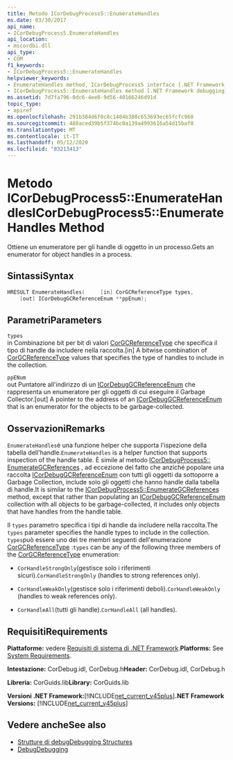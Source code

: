 ```yaml
---
title: Metodo ICorDebugProcess5::EnumerateHandles
ms.date: 03/30/2017
api_name:
- ICorDebugProcess5.EnumerateHandles
api_location:
- mscordbi.dll
api_type:
- COM
f1_keywords:
- ICorDebugProcess5::EnumerateHandles
helpviewer_keywords:
- EnumerateHandles method, ICorDebugProcess5 interface [.NET Framework debugging]
- ICorDebugProcess5::EnumerateHandles method [.NET Framework debugging]
ms.assetid: 7d7fa796-0dc6-4ee8-9d56-40166246d91d
topic_type:
- apiref
ms.openlocfilehash: 291b384d6f0c8c1404b380c653693ec65fcfc960
ms.sourcegitcommit: 488aced39b5f374bc0a139a4993616a54d15baf0
ms.translationtype: MT
ms.contentlocale: it-IT
ms.lasthandoff: 05/12/2020
ms.locfileid: "83213413"
---
```

# <a name="icordebugprocess5enumeratehandles-method"></a><span data-ttu-id="4348b-102">Metodo ICorDebugProcess5::EnumerateHandles</span><span class="sxs-lookup"><span data-stu-id="4348b-102">ICorDebugProcess5::EnumerateHandles Method</span></span>
<span data-ttu-id="4348b-103">Ottiene un enumeratore per gli handle di oggetto in un processo.</span><span class="sxs-lookup"><span data-stu-id="4348b-103">Gets an enumerator for object handles in a process.</span></span>  
  
## <a name="syntax"></a><span data-ttu-id="4348b-104">Sintassi</span><span class="sxs-lookup"><span data-stu-id="4348b-104">Syntax</span></span>  
  
```cpp  
HRESULT EnumerateHandles(     [in] CorGCReferenceType types,  
    [out] ICorDebugGCReferenceEnum **ppEnum);  
```  
  
## <a name="parameters"></a><span data-ttu-id="4348b-105">Parametri</span><span class="sxs-lookup"><span data-stu-id="4348b-105">Parameters</span></span>  
 `types`  
 <span data-ttu-id="4348b-106">in Combinazione bit per bit di valori [CorGCReferenceType](corgcreferencetype-enumeration.md) che specifica il tipo di handle da includere nella raccolta.</span><span class="sxs-lookup"><span data-stu-id="4348b-106">[in] A bitwise combination of [CorGCReferenceType](corgcreferencetype-enumeration.md) values that specifies the type of handles to include in the collection.</span></span>  
  
 `ppENum`  
 <span data-ttu-id="4348b-107">out Puntatore all'indirizzo di un [ICorDebugGCReferenceEnum](icordebuggcreferenceenum-interface.md) che rappresenta un enumeratore per gli oggetti di cui eseguire il Garbage Collector.</span><span class="sxs-lookup"><span data-stu-id="4348b-107">[out] A pointer to the address of an [ICorDebugGCReferenceEnum](icordebuggcreferenceenum-interface.md) that is an enumerator for the objects to be garbage-collected.</span></span>  
  
## <a name="remarks"></a><span data-ttu-id="4348b-108">Osservazioni</span><span class="sxs-lookup"><span data-stu-id="4348b-108">Remarks</span></span>  
 <span data-ttu-id="4348b-109">`EnumerateHandles`è una funzione helper che supporta l'ispezione della tabella dell'handle.</span><span class="sxs-lookup"><span data-stu-id="4348b-109">`EnumerateHandles` is a helper function that supports inspection of the handle table.</span></span> <span data-ttu-id="4348b-110">È simile al metodo [ICorDebugProcess5:: EnumerateGCReferences](icordebugprocess5-enumerategcreferences-method.md) , ad eccezione del fatto che anziché popolare una raccolta [ICorDebugGCReferenceEnum](icordebuggcreferenceenum-interface.md) con tutti gli oggetti da sottoporre a Garbage Collection, include solo gli oggetti che hanno handle dalla tabella di handle.</span><span class="sxs-lookup"><span data-stu-id="4348b-110">It is similar to the [ICorDebugProcess5::EnumerateGCReferences](icordebugprocess5-enumerategcreferences-method.md) method, except that rather than populating an [ICorDebugGCReferenceEnum](icordebuggcreferenceenum-interface.md) collection with all objects to be garbage-collected, it includes only objects that have handles from the handle table.</span></span>  
  
 <span data-ttu-id="4348b-111">Il `types` parametro specifica i tipi di handle da includere nella raccolta.</span><span class="sxs-lookup"><span data-stu-id="4348b-111">The `types` parameter specifies the handle types to include in the collection.</span></span> <span data-ttu-id="4348b-112">`types`può essere uno dei tre membri seguenti dell'enumerazione [CorGCReferenceType](corgcreferencetype-enumeration.md) :</span><span class="sxs-lookup"><span data-stu-id="4348b-112">`types` can be any of the following three members of the [CorGCReferenceType](corgcreferencetype-enumeration.md) enumeration:</span></span>  
  
- <span data-ttu-id="4348b-113">`CorHandleStrongOnly`(gestisce solo i riferimenti sicuri).</span><span class="sxs-lookup"><span data-stu-id="4348b-113">`CorHandleStrongOnly` (handles to strong references only).</span></span>  
  
- <span data-ttu-id="4348b-114">`CorHandleWeakOnly`(gestisce solo i riferimenti deboli).</span><span class="sxs-lookup"><span data-stu-id="4348b-114">`CorHandleWeakOnly` (handles to weak references only).</span></span>  
  
- <span data-ttu-id="4348b-115">`CorHandleAll`(tutti gli handle).</span><span class="sxs-lookup"><span data-stu-id="4348b-115">`CorHandleAll` (all handles).</span></span>  
  
## <a name="requirements"></a><span data-ttu-id="4348b-116">Requisiti</span><span class="sxs-lookup"><span data-stu-id="4348b-116">Requirements</span></span>  
 <span data-ttu-id="4348b-117">**Piattaforme:** vedere [Requisiti di sistema di .NET Framework](../../get-started/system-requirements.md).</span><span class="sxs-lookup"><span data-stu-id="4348b-117">**Platforms:** See [System Requirements](../../get-started/system-requirements.md).</span></span>  
  
 <span data-ttu-id="4348b-118">**Intestazione:** CorDebug.idl, CorDebug.h</span><span class="sxs-lookup"><span data-stu-id="4348b-118">**Header:** CorDebug.idl, CorDebug.h</span></span>  
  
 <span data-ttu-id="4348b-119">**Libreria:** CorGuids.lib</span><span class="sxs-lookup"><span data-stu-id="4348b-119">**Library:** CorGuids.lib</span></span>  
  
 <span data-ttu-id="4348b-120">**Versioni .NET Framework:**[!INCLUDE[net_current_v45plus](../../../../includes/net-current-v45plus-md.md)]</span><span class="sxs-lookup"><span data-stu-id="4348b-120">**.NET Framework Versions:** [!INCLUDE[net_current_v45plus](../../../../includes/net-current-v45plus-md.md)]</span></span>  
  
## <a name="see-also"></a><span data-ttu-id="4348b-121">Vedere anche</span><span class="sxs-lookup"><span data-stu-id="4348b-121">See also</span></span>

- [<span data-ttu-id="4348b-122">Strutture di debug</span><span class="sxs-lookup"><span data-stu-id="4348b-122">Debugging Structures</span></span>](debugging-structures.md)
- [<span data-ttu-id="4348b-123">Debug</span><span class="sxs-lookup"><span data-stu-id="4348b-123">Debugging</span></span>](index.md)
